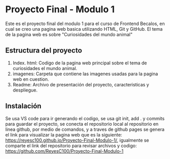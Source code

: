 # Proyecto Final - Modulo 1
Este es el proyecto final del modulo 1 para el curso de Frontend Becalos, en cual se creo
una pagina web basica utilizando HTML, Git y GitHub. El tema de la pagina web es sobre "Curiosidades del mundo animal"
## Estructura del proyecto
1. Index. html: Codigo de la pagina web principal sobre el tema de curiosidades el mundo animal.
2. imagenes: Carpeta que contiene las imagenes usadas para la pagina web en cuestion.
3. Readme: Archivo de presentación del proyecto, caracteristicas y despliegue.
## Instalación
Se usa VS code para ir generando el codigo, se usa git init, add . y commits para guardar el proyecto, se conecta el repositorio local al repositorio en linea github, por medio de comandos, y a traves de github pages se genera el link para visualizar la pagina web que es la siguiente: https://reyesc100.github.io/Proyecto-Final-Modulo-1/, igualmente se comparte el link del repositorio para revisar archivos y codigo: https://github.com/ReyesC100/Proyecto-Final-Modulo-1